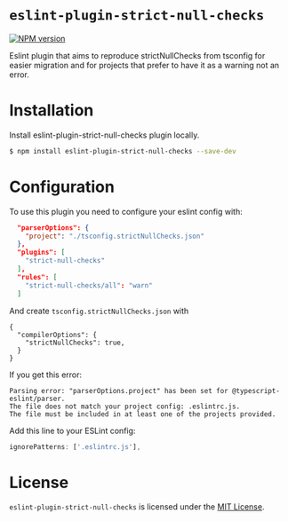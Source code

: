 # `eslint-plugin-strict-null-checks`

[![NPM version][npm-image]][npm-url]

Eslint plugin that aims to reproduce strictNullChecks from tsconfig for easier migration and for projects that prefer to have it as a warning not an error.

# Installation

Install eslint-plugin-strict-null-checks plugin locally.

```sh
$ npm install eslint-plugin-strict-null-checks --save-dev
```

# Configuration

To use this plugin you need to configure your eslint config with:

```json
  "parserOptions": {
    "project": "./tsconfig.strictNullChecks.json"
  },
  "plugins": [
    "strict-null-checks"
  ],
  "rules": [
    "strict-null-checks/all": "warn"
  ]
```

And create `tsconfig.strictNullChecks.json` with

```
{
  "compilerOptions": {
    "strictNullChecks": true,
  }
}
```

If you get this error:
```
Parsing error: "parserOptions.project" has been set for @typescript-eslint/parser.
The file does not match your project config: .eslintrc.js.
The file must be included in at least one of the projects provided.
```

Add this line to your ESLint config:
```js
ignorePatterns: ['.eslintrc.js'],
```

# License

`eslint-plugin-strict-null-checks` is licensed under the [MIT License](https://opensource.org/licenses/mit-license.php).

[npm-url]: https://npmjs.org/package/eslint-plugin-strict-null-checks
[npm-image]: https://img.shields.io/npm/v/eslint-plugin-strict-null-checks.svg

